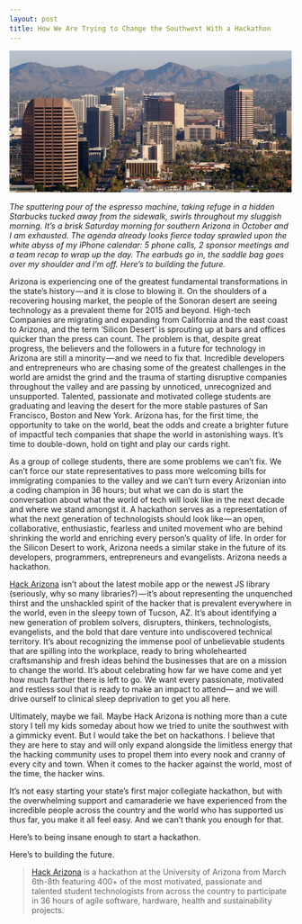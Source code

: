 ```yaml
---
layout: post
title: How We Are Trying to Change the Southwest With a Hackathon 
---
```


<img src="/assets/img/posts/sister_cities.jpeg" />

*The sputtering pour of the espresso machine, taking refuge in a hidden Starbucks tucked away from the sidewalk, swirls throughout my sluggish morning. It’s a brisk Saturday morning for southern Arizona in October and I am exhausted. The agenda already looks fierce today sprawled upon the white abyss of my iPhone calendar: 5 phone calls, 2 sponsor meetings and a team recap to wrap up the day. The earbuds go in, the saddle bag goes over my shoulder and I’m off. Here’s to building the future.*


Arizona is experiencing one of the greatest fundamental transformations in the state’s history — and it is close to blowing it. On the shoulders of a recovering housing market, the people of the Sonoran desert are seeing technology as a prevalent theme for 2015 and beyond. High-tech Companies are migrating and expanding from California and the east coast to Arizona, and the term ‘Silicon Desert’ is sprouting up at bars and offices quicker than the press can count. The problem is that, despite great progress, the believers and the followers in a future for technology in Arizona are still a minority — and we need to fix that. Incredible developers and entrepreneurs who are chasing some of the greatest challenges in the world are amidst the grind and the trauma of starting disruptive companies throughout the valley and are passing by unnoticed, unrecognized and unsupported. Talented, passionate and motivated college students are graduating and leaving the desert for the more stable pastures of San Francisco, Boston and New York. Arizona has, for the first time, the opportunity to take on the world, beat the odds and create a brighter future of impactful tech companies that shape the world in astonishing ways. It’s time to double-down, hold on tight and play our cards right.


As a group of college students, there are some problems we can’t fix. We can’t force our state representatives to pass more welcoming bills for immigrating companies to the valley and we can’t turn every Arizonian into a coding champion in 36 hours; but what we can do is start the conversation about what the world of tech will look like in the next decade and where we stand amongst it. A hackathon serves as a representation of what the next generation of technologists should look like — an open, collaborative, enthusiastic, fearless and united movement who are behind shrinking the world and enriching every person’s quality of life. In order for the Silicon Desert to work, Arizona needs a similar stake in the future of its developers, programmers, entrepreneurs and evangelists. Arizona needs a hackathon.


<a href="http://hackarizona.org">Hack Arizona</a> isn’t about the latest mobile app or the newest JS library (seriously, why so many libraries?) — it’s about representing the unquenched thirst and the unshackled spirit of the hacker that is prevalent everywhere in the world, even in the sleepy town of Tucson, AZ. It’s about identifying a new generation of problem solvers, disrupters, thinkers, technologists, evangelists, and the bold that dare venture into undiscovered technical territory. It’s about recognizing the immense pool of unbelievable students that are spilling into the workplace, ready to bring wholehearted craftsmanship and fresh ideas behind the businesses that are on a mission to change the world. It’s about celebrating how far we have come and yet how much farther there is left to go. We want every passionate, motivated and restless soul that is ready to make an impact to attend— and we will drive ourself to clinical sleep deprivation to get you all here.


Ultimately, maybe we fail. Maybe Hack Arizona is nothing more than a cute story I tell my kids someday about how we tried to unite the southwest with a gimmicky event. But I would take the bet on hackathons. I believe that they are here to stay and will only expand alongside the limitless energy that the hacking community uses to propel them into every nook and cranny of every city and town. When it comes to the hacker against the world, most of the time, the hacker wins.


It’s not easy starting your state’s first major collegiate hackathon, but with the overwhelming support and camaraderie we have experienced from the incredible people across the country and the world who has supported us thus far, you make it all feel easy. And we can’t thank you enough for that.


Here’s to being insane enough to start a hackathon.


Here’s to building the future.

> <a href="http://hackarizona.org">Hack Arizona</a> is a hackathon at the University of Arizona from March 6th-8th featuring 400+ of the most motivated, passionate and talented student technologists from across the country to participate in 36 hours of agile software, hardware, health and sustainability projects.
